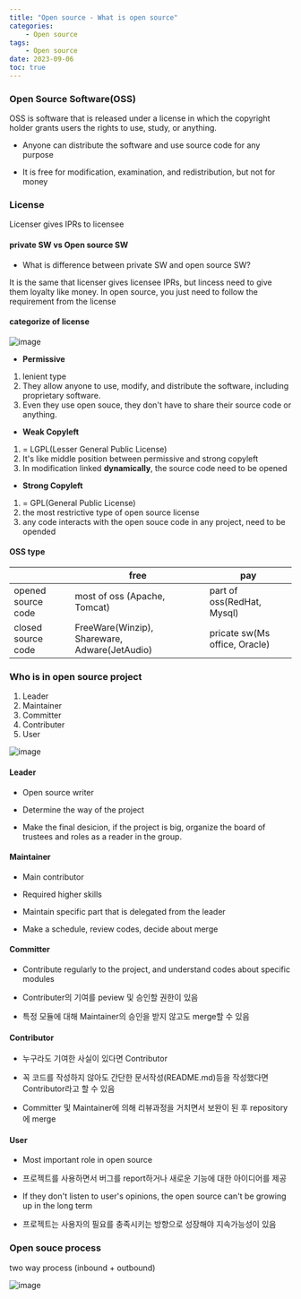 ```yaml
---
title: "Open source - What is open source" 
categories:
    - Open source
tags:
    - Open source
date: 2023-09-06
toc: true
---
```


### Open Source Software(OSS)

OSS is software that is released under a license in which the copyright holder grants users the rights to use, study, or anything.

- Anyone can distribute the software and use source code for any purpose

- It is free for modification, examination, and redistribution, but not for money


### License

Licenser gives IPRs to licensee 

#### private SW vs Open source SW

* What is difference between private SW and open source SW?

It is the same that licenser gives licensee IPRs, but lincess need to give them loyalty like money. In open source, you just need to follow the requirement from the license


#### categorize of license 

![image](https://github.com/dareunk/dareunk.github.io/assets/83913407/c146f174-305e-4b5b-9220-16d40f2fab28)


* **Permissive** 

1. lenient type
2. They allow anyone to use, modify, and distribute the software, including proprietary software.
3. Even they use open souce, they don't have to share their source code or anything.


* **Weak Copyleft**

1. = LGPL(Lesser General Public License)
2. It's like middle position between permissive and strong copyleft 
3. In modification linked **dynamically**, the source code need to be opened


* **Strong Copyleft**

1. = GPL(General Public License)
2. the most restrictive type of open source license
3. any code interacts with the open souce code in any project, need to be opended 


#### OSS type

|  | free | pay |
|------|-------|--------|
|opened source code | most of oss (Apache, Tomcat) | part of oss(RedHat, Mysql) |
|closed source code | FreeWare(Winzip), Shareware, Adware(JetAudio) | pricate sw(Ms office, Oracle) |


### Who is in open source project

1. Leader
2. Maintainer 
3. Committer
4. Contributer 
5. User 

![image](https://github.com/dareunk/dareunk.github.io/assets/83913407/6bd5daed-f454-4b9a-a521-d96c24eec6de)


#### Leader

- Open source writer 

- Determine the way of the project

- Make the final desicion, if the project is big, organize the board of trustees and roles as a reader in the group.


#### Maintainer

- Main contributor 

- Required higher skills

- Maintain specific part that is delegated from the leader 

- Make a schedule, review codes, decide about merge 


#### Committer 

- Contribute regularly to the project, and understand codes about specific modules

- Contributer의 기여를 peview 및 승인할 권한이 있음

- 특정 모듈에 대해 Maintainer의 승인을 받지 않고도 merge할 수 있음


#### Contributor

- 누구라도 기여한 사실이 있다면 Contributor

- 꼭 코드를 작성하지 않아도 간단한 문서작성(README.md)등을 작성했다면 Contributor라고 할 수 있음

- Committer 및 Maintainer에 의해 리뷰과정을 거치면서 보완이 된 후 repository에 merge


#### User

- Most important role in open source

- 프로젝트를 사용하면서 버그를 report하거나 새로운 기능에 대한 아이디어를 제공

- If they don't listen to user's opinions, the open source can't be growing up in the long term

- 프로젝트는 사용자의 필요를 충족시키는 방향으로 성장해야 지속가능성이 있음


### Open souce process

two way process (inbound + outbound)


![image](https://github.com/dareunk/dareunk.github.io/assets/83913407/597984a9-a053-4f9a-afc5-573bfec394c4)


